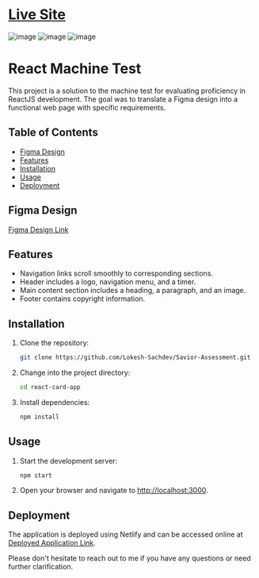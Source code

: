 # [Live Site](https://deluxe-monstera-cb7845.netlify.app/)

![image](https://github.com/Lokesh-Sachdev/Savior-Assessment/assets/109384819/628d5a28-038d-45e5-99fe-a309bea84f24)
![image](https://github.com/Lokesh-Sachdev/Savior-Assessment/assets/109384819/8e0bd81d-0d56-48af-bc22-438cda94441b)
![image](https://github.com/Lokesh-Sachdev/Savior-Assessment/assets/109384819/b813c203-ba37-44d3-b8bf-d330c58c5b76)

# React Machine Test

This project is a solution to the machine test for evaluating proficiency in ReactJS development. The goal was to translate a Figma design into a functional web page with specific requirements.

## Table of Contents

- [Figma Design](#figmadesign)
- [Features](#features)
- [Installation](#installation)
- [Usage](#usage)
- [Deployment](#deployment)

## Figma Design

[Figma Design Link](https://www.figma.com/file/E8XrC29ES3SZtpg0qEUeEV/Machine-Test%3A-React-and-Next-JS-Developer?type=design&node-id=1-3&mode=design&t=O3gJIobdLPlMa08y-0)

## Features

- Navigation links scroll smoothly to corresponding sections.
- Header includes a logo, navigation menu, and a timer.
- Main content section includes a heading, a paragraph, and an image.
- Footer contains copyright information.

## Installation

1. Clone the repository:

   ```bash
   git clone https://github.com/Lokesh-Sachdev/Savior-Assessment.git
   ```

2. Change into the project directory:

   ```bash
   cd react-card-app
   ```

3. Install dependencies:

   ```bash
   npm install
   ```

## Usage

1. Start the development server:

   ```bash
   npm start
   ```

2. Open your browser and navigate to [http://localhost:3000](http://localhost:3000).

## Deployment

The application is deployed using Netlify and can be accessed online at [Deployed Application Link](https://deluxe-monstera-cb7845.netlify.app/).

Please don't hesitate to reach out to me if you have any questions or need further clarification.
